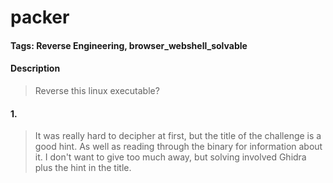 # packer

#### Tags: Reverse Engineering, browser_webshell_solvable

#### Description
> Reverse this linux executable?

#### 1. 
> It was really hard to decipher at first, but the title of the challenge is a good hint. As well as reading through the binary for information about it. I don't want to give too much away, but solving involved Ghidra plus the hint in the title. 